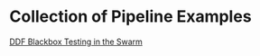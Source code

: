 # Collection of Pipeline Examples

[DDF Blackbox Testing in the Swarm](swarm/ddf-test-environment/README.md)